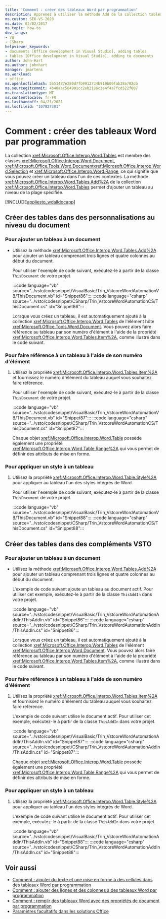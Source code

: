 ```yaml
---
title: 'Comment : créer des tableaux Word par programmation'
description: Apprenez à utiliser la méthode Add de la collection tables pour ajouter un tableau à la plage spécifiée dans un document Microsoft Word.
ms.custom: SEO-VS-2020
ms.date: 02/02/2017
ms.topic: how-to
dev_langs:
- VB
- CSharp
helpviewer_keywords:
- documents [Office development in Visual Studio], adding tables
- tables [Office development in Visual Studio], adding to documents
author: John-Hart
ms.author: johnhart
manager: jmartens
ms.workload:
- office
ms.openlocfilehash: 5651487e280d7fb9912734b919b00fab28a702db
ms.sourcegitcommit: 4b40aac584991cc2eb2186c3e4f4a7fcd522f607
ms.translationtype: MT
ms.contentlocale: fr-FR
ms.lasthandoff: 04/21/2021
ms.locfileid: "107827381"
---
```

# <a name="how-to-programmatically-create-word-tables"></a>Comment : créer des tableaux Word par programmation
  La collection <xref:Microsoft.Office.Interop.Word.Tables> est membre des classes <xref:Microsoft.Office.Interop.Word.Document>, <xref:Microsoft.Office.Tools.Word.Document><xref:Microsoft.Office.Interop.Word.Selection> et <xref:Microsoft.Office.Interop.Word.Range>, ce qui signifie que vous pouvez créer un tableau dans l'un de ces contextes. La méthode <xref:Microsoft.Office.Interop.Word.Tables.Add%2A> de la collection <xref:Microsoft.Office.Interop.Word.Tables> permet d’ajouter un tableau au niveau de la plage spécifiée.

 [!INCLUDE[appliesto_wdalldocapp](../vsto/includes/appliesto-wdalldocapp-md.md)]

## <a name="create-tables-in-document-level-customizations"></a>Créer des tables dans des personnalisations au niveau du document

### <a name="to-add-a-table-to-a-document"></a>Pour ajouter un tableau à un document

- Utilisez la méthode <xref:Microsoft.Office.Interop.Word.Tables.Add%2A> pour ajouter un tableau comprenant trois lignes et quatre colonnes au début du document.

   Pour utiliser l'exemple de code suivant, exécutez-le à partir de la classe `ThisDocument` de votre projet.

   :::code language="vb" source="../vsto/codesnippet/VisualBasic/Trin_VstcoreWordAutomationVB/ThisDocument.vb" id="Snippet86":::
   :::code language="csharp" source="../vsto/codesnippet/CSharp/Trin_VstcoreWordAutomationCS/ThisDocument.cs" id="Snippet86":::

  Lorsque vous créez un tableau, il est automatiquement ajouté à la collection <xref:Microsoft.Office.Interop.Word.Tables> de l'élément hôte <xref:Microsoft.Office.Tools.Word.Document>. Vous pouvez alors faire référence au tableau par son numéro d'élément à l'aide de la propriété <xref:Microsoft.Office.Interop.Word.Tables.Item%2A>, comme illustré dans le code suivant.

### <a name="to-refer-to-a-table-by-item-number"></a>Pour faire référence à un tableau à l'aide de son numéro d'élément

1. Utilisez la propriété <xref:Microsoft.Office.Interop.Word.Tables.Item%2A> et fournissez le numéro d'élément du tableau auquel vous souhaitez faire référence.

    Pour utiliser l'exemple de code suivant, exécutez-le à partir de la classe `ThisDocument` de votre projet.

    :::code language="vb" source="../vsto/codesnippet/VisualBasic/Trin_VstcoreWordAutomationVB/ThisDocument.vb" id="Snippet87":::
    :::code language="csharp" source="../vsto/codesnippet/CSharp/Trin_VstcoreWordAutomationCS/ThisDocument.cs" id="Snippet87":::

   Chaque objet <xref:Microsoft.Office.Interop.Word.Table> possède également une propriété <xref:Microsoft.Office.Interop.Word.Table.Range%2A> qui vous permet de définir des attributs de mise en forme.

### <a name="to-apply-a-style-to-a-table"></a>Pour appliquer un style à un tableau

1. Utilisez la propriété <xref:Microsoft.Office.Interop.Word.Table.Style%2A> pour appliquer au tableau l'un des styles intégrés de Word.

     Pour utiliser l'exemple de code suivant, exécutez-le à partir de la classe `ThisDocument` de votre projet.

     :::code language="vb" source="../vsto/codesnippet/VisualBasic/Trin_VstcoreWordAutomationVB/ThisDocument.vb" id="Snippet88":::
     :::code language="csharp" source="../vsto/codesnippet/CSharp/Trin_VstcoreWordAutomationCS/ThisDocument.cs" id="Snippet88":::

## <a name="create-tables-in-vsto-add-ins"></a>Créer des tables dans des compléments VSTO

### <a name="to-add-a-table-to-a-document"></a>Pour ajouter un tableau à un document

- Utilisez la méthode <xref:Microsoft.Office.Interop.Word.Tables.Add%2A> pour ajouter un tableau comprenant trois lignes et quatre colonnes au début du document.

   L'exemple de code suivant ajoute un tableau au document actif. Pour utiliser cet exemple, exécutez-le à partir de la classe `ThisAddIn` dans votre projet.

   :::code language="vb" source="../vsto/codesnippet/VisualBasic/Trin_VstcoreWordAutomationAddIn/ThisAddIn.vb" id="Snippet86":::
   :::code language="csharp" source="../vsto/codesnippet/CSharp/Trin_VstcoreWordAutomationAddIn/ThisAddIn.cs" id="Snippet86":::

  Lorsque vous créez un tableau, il est automatiquement ajouté à la collection <xref:Microsoft.Office.Interop.Word.Tables> de l'élément <xref:Microsoft.Office.Interop.Word.Document>. Vous pouvez alors faire référence au tableau par son numéro d'élément à l'aide de la propriété <xref:Microsoft.Office.Interop.Word.Tables.Item%2A>, comme illustré dans le code suivant.

### <a name="to-refer-to-a-table-by-item-number"></a>Pour faire référence à un tableau à l'aide de son numéro d'élément

1. Utilisez la propriété <xref:Microsoft.Office.Interop.Word.Tables.Item%2A> et fournissez le numéro d'élément du tableau auquel vous souhaitez faire référence.

    L'exemple de code suivant utilise le document actif. Pour utiliser cet exemple, exécutez-le à partir de la classe `ThisAddIn` dans votre projet.

    :::code language="vb" source="../vsto/codesnippet/VisualBasic/Trin_VstcoreWordAutomationAddIn/ThisAddIn.vb" id="Snippet87":::
    :::code language="csharp" source="../vsto/codesnippet/CSharp/Trin_VstcoreWordAutomationAddIn/ThisAddIn.cs" id="Snippet87":::

   Chaque objet <xref:Microsoft.Office.Interop.Word.Table> possède également une propriété <xref:Microsoft.Office.Interop.Word.Table.Range%2A> qui vous permet de définir des attributs de mise en forme.

### <a name="to-apply-a-style-to-a-table"></a>Pour appliquer un style à un tableau

1. Utilisez la propriété <xref:Microsoft.Office.Interop.Word.Table.Style%2A> pour appliquer au tableau l'un des styles intégrés de Word.

     L'exemple de code suivant utilise le document actif. Pour utiliser cet exemple, exécutez-le à partir de la classe `ThisAddIn` dans votre projet.

     :::code language="vb" source="../vsto/codesnippet/VisualBasic/Trin_VstcoreWordAutomationAddIn/ThisAddIn.vb" id="Snippet88":::
     :::code language="csharp" source="../vsto/codesnippet/CSharp/Trin_VstcoreWordAutomationAddIn/ThisAddIn.cs" id="Snippet88":::

## <a name="see-also"></a>Voir aussi
- [Comment : ajouter du texte et une mise en forme à des cellules dans des tableaux Word par programmation](../vsto/how-to-programmatically-add-text-and-formatting-to-cells-in-word-tables.md)
- [Comment : ajouter des lignes et des colonnes à des tableaux Word par programmation](../vsto/how-to-programmatically-add-rows-and-columns-to-word-tables.md)
- [Comment : remplir des tableaux Word avec des propriétés de document par programmation](../vsto/how-to-programmatically-populate-word-tables-with-document-properties.md)
- [Paramètres facultatifs dans les solutions Office](../vsto/optional-parameters-in-office-solutions.md)
